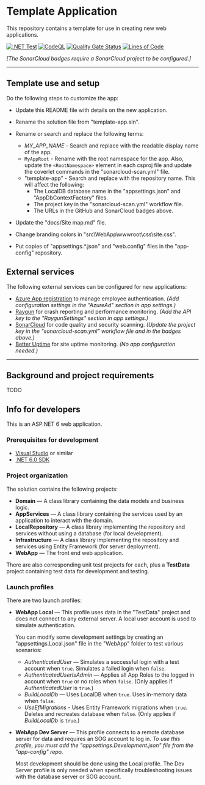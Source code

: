# Template Application

This repository contains a template for use in creating new web applications.

[![.NET Test](https://github.com/gaepdit/template-app/actions/workflows/dotnet-test.yml/badge.svg)](https://github.com/gaepdit/template-app/actions/workflows/dotnet-test.yml)
[![CodeQL](https://github.com/gaepdit/template-app/actions/workflows/codeql-analysis.yml/badge.svg)](https://github.com/gaepdit/template-app/actions/workflows/codeql-analysis.yml)
[![Quality Gate Status](https://sonarcloud.io/api/project_badges/measure?project=gaepdit_template-app&metric=alert_status)](https://sonarcloud.io/summary/new_code?id=gaepdit_GITHUB_REPO_NAME)
[![Lines of Code](https://sonarcloud.io/api/project_badges/measure?project=gaepdit_template-app&metric=ncloc)](https://sonarcloud.io/summary/new_code?id=gaepdit_GITHUB_REPO_NAME)

*[The SonarCloud badges require a SonarCloud project to be configured.]*


---

## Template use and setup

Do the following steps to customize the app:

* Update this README file with details on the new application.

* Rename the solution file from "template-app.sln".

* Rename or search and replace the following terms:

    - *MY_APP_NAME* - Search and replace with the readable display name of the app.
    - `MyAppRoot` - Rename with the root namespace for the app. Also, update the `<RootNamespace>` element in each csproj file and update the coverlet commands in the "sonarcloud-scan.yml" file.
    - "template-app" - Search and replace with the repository name. This will affect the following:
        - The LocalDB database name in the "appsettings.json" and "AppDbContextFactory" files.
        - The project key in the "sonarcloud-scan.yml" workflow file.
        - The URLs in the GitHub and SonarCloud badges above.

* Update the "docs/Site map.md" file.

* Change branding colors in "src\WebApp\wwwroot\css\site.css".

* Put copies of "appsettings.*.json" and "web.config" files in the "app-config" repository.


## External services

The following external services can be configured for new applications:

* [Azure App registration](https://portal.azure.com/#view/Microsoft_AAD_RegisteredApps/ApplicationsListBlade) to manage employee authentication. *(Add configuration settings in the "AzureAd" section in app settings.)*
* [Raygun](https://app.raygun.com/) for crash reporting and performance monitoring. *(Add the API key to the "RaygunSettings" section in app settings.)*
* [SonarCloud](https://sonarcloud.io/projects) for code quality and security scanning. *(Update the project key in the "sonarcloud-scan.yml" workflow file and in the badges above.)*
* [Better Uptime](https://betterstack.com/better-uptime) for site uptime monitoring. *(No app configuration needed.)*


---

## Background and project requirements

TODO


## Info for developers

This is an ASP.NET 6 web application.


### Prerequisites for development

+ [Visual Studio](https://www.visualstudio.com/vs/) or similar
+ [.NET 6.0 SDK](https://dotnet.microsoft.com/download)


### Project organization

The solution contains the following projects:

* **Domain** — A class library containing the data models and business logic.
* **AppServices** — A class library containing the services used by an application to interact with the domain.
* **LocalRepository** — A class library implementing the repository and services without using a database (for local development).
* **Infrastructure** — A class library implementing the repository and services using Entity Framework (for server deployment).
* **WebApp** — The front end web application.

There are also corresponding unit test projects for each, plus a **TestData** project containing test data for development and testing.


### Launch profiles

There are two launch profiles:

* **WebApp Local** — This profile uses data in the "TestData" project and does not connect to any external server. A local user account is used to simulate authentication.

    You can modify some development settings by creating an "appsettings.Local.json" file in the "WebApp" folder to test various scenarios:

    - *AuthenticatedUser* — Simulates a successful login with a test account when `true`. Simulates a failed login when `false`.
    - *AuthenticatedUserIsAdmin* — Applies all App Roles to the logged in account when `true` or no roles when `false`. (Only applies if *AuthenticatedUser* is `true`.)
    - *BuildLocalDb* — Uses LocalDB when `true`. Uses in-memory data when `false`.
    - *UseEfMigrations* - Uses Entity Framework migrations when `true`. Deletes and recreates database when `false`. (Only applies if *BuildLocalDb* is `true`.)

* **WebApp Dev Server** — This profile connects to a remote database server for data and requires an SOG account to log in. *To use this profile, you must add the "appsettings.Development.json" file from the "app-config" repo.*

    Most development should be done using the Local profile. The Dev Server profile is only needed when specifically troubleshooting issues with the database server or SOG account.
